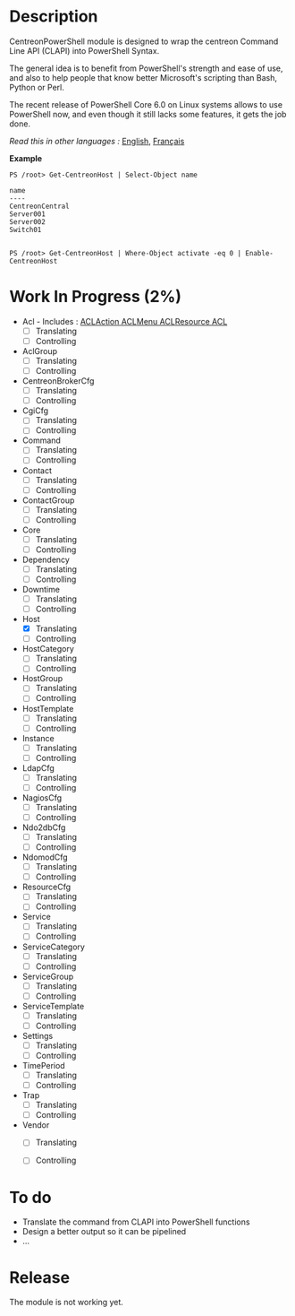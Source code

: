 # Description

CentreonPowerShell module is designed to wrap the centreon Command Line API (CLAPI) into PowerShell Syntax.

The general idea is to benefit from PowerShell's strength and ease of use, and also to help people that know better Microsoft's scripting than Bash, Python or Perl.

The recent release of PowerShell Core 6.0 on Linux systems allows to use PowerShell now, and even though it still lacks some features, it gets the job done.

_Read this in other languages :_ [English](https://github.com/Clebam/CentreonPowerShell/blob/Development/README.md), [Français](https://github.com/Clebam/CentreonPowerShell/blob/Development/README.FR.md)

__Example__
```
PS /root> Get-CentreonHost | Select-Object name

name
----
CentreonCentral
Server001
Server002
Switch01


PS /root> Get-CentreonHost | Where-Object activate -eq 0 | Enable-CentreonHost
```
# Work In Progress (2%)
- Acl - Includes : [ACL](https://documentation.centreon.com/docs/centreon-clapi/en/latest/objects/acl.html)[Action ACL](https://documentation.centreon.com/docs/centreon-clapi/en/latest/objects/acl_action.html)[Menu ACL](https://documentation.centreon.com/docs/centreon-clapi/en/latest/objects/acl_menu.html)[Resource ACL](https://documentation.centreon.com/docs/centreon-clapi/en/latest/objects/acl_resource.html)
	- [ ] Translating
	- [ ] Controlling
- AclGroup
	- [ ] Translating
	- [ ] Controlling
- CentreonBrokerCfg
	- [ ] Translating
	- [ ] Controlling
- CgiCfg
	- [ ] Translating
	- [ ] Controlling
- Command
	- [ ] Translating
	- [ ] Controlling
- Contact
	- [ ] Translating
	- [ ] Controlling
- ContactGroup
	- [ ] Translating
	- [ ] Controlling
- Core
	- [ ] Translating
	- [ ] Controlling
- Dependency
	- [ ] Translating
	- [ ] Controlling
- Downtime
	- [ ] Translating
	- [ ] Controlling
- Host
	- [x] Translating
	- [ ] Controlling
- HostCategory
	- [ ] Translating
	- [ ] Controlling
- HostGroup
	- [ ] Translating
	- [ ] Controlling
- HostTemplate
	- [ ] Translating
	- [ ] Controlling
- Instance
	- [ ] Translating
	- [ ] Controlling
- LdapCfg
	- [ ] Translating
	- [ ] Controlling
- NagiosCfg
	- [ ] Translating
	- [ ] Controlling
- Ndo2dbCfg
	- [ ] Translating
	- [ ] Controlling
- NdomodCfg
	- [ ] Translating
	- [ ] Controlling
- ResourceCfg
	- [ ] Translating
	- [ ] Controlling
- Service
	- [ ] Translating
	- [ ] Controlling
- ServiceCategory
	- [ ] Translating
	- [ ] Controlling
- ServiceGroup
	- [ ] Translating
	- [ ] Controlling
- ServiceTemplate
	- [ ] Translating
	- [ ] Controlling
- Settings
	- [ ] Translating
	- [ ] Controlling
- TimePeriod
	- [ ] Translating
	- [ ] Controlling
- Trap
	- [ ] Translating
	- [ ] Controlling
- Vendor
	- [ ] Translating
	- [ ] Controlling


# To do

- Translate the command from CLAPI into PowerShell functions
- Design a better output so it can be pipelined
- ...

# Release

The module is not working yet.